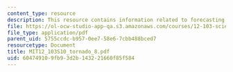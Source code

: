 ```yaml
---
content_type: resource
description: This resource contains information related to forecasting tornadoes.
file: https://ol-ocw-studio-app-qa.s3.amazonaws.com/courses/12-103-science-and-policy-of-natural-hazards-spring-2010/604749109fb93d2b143221660f85f584_MIT12_103S10_tornado_8.pdf
file_type: application/pdf
parent_uid: 5755ccdc-b957-0ee7-58e6-7cbb488bced7
resourcetype: Document
title: MIT12_103S10_tornado_8.pdf
uid: 60474910-9fb9-3d2b-1432-21660f85f584
---
```

